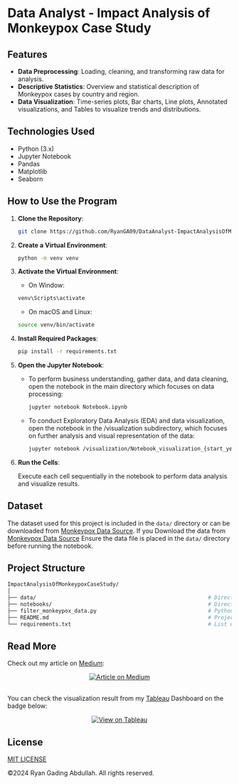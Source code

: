 # Data Analyst - Impact Analysis of Monkeypox Case Study

## Features

- **Data Preprocessing**: Loading, cleaning, and transforming raw data for analysis.
- **Descriptive Statistics**: Overview and statistical description of Monkeypox cases by country and region.
- **Data Visualization**: Time-series plots, Bar charts, Line plots, Annotated visualizations, and Tables to visualize trends and distributions.

## Technologies Used

- Python (3.x)
- Jupyter Notebook
- Pandas
- Matplotlib
- Seaborn

## How to Use the Program

1. **Clone the Repository**:

   ```bash
   git clone https://github.com/RyanGA09/DataAnalyst-ImpactAnalysisOfMonkeypoxCaseStudy.git
   ```

2. **Create a Virtual Environment**:

   ```bash
   python -m venv venv
   ```

3. **Activate the Virtual Environment**:

   - On Window:

   ```bash
   venv\Scripts\activate
   ```

   - On macOS and Linux:

   ```bash
   source venv/bin/activate
   ```

4. **Install Required Packages**:

   ```bash
   pip install -r requirements.txt
   ```

5. **Open the Jupyter Notebook**:

   - To perform business understanding, gather data, and data cleaning, open the notebook in the main directory which focuses on data processing:

     ```bash
     jupyter notebook Notebook.ipynb
     ```

   - To conduct Exploratory Data Analysis (EDA) and data visualization, open the notebook in the /visualization subdirectory, which focuses on further analysis and visual representation of the data:

     ```bash
     jupyter notebook /visualization/Notebook_visualization_{start_year}_{start_month}_to_{end_year}_{end_month}.ipynb
     ```

6. **Run the Cells**:

   Execute each cell sequentially in the notebook to perform data analysis and visualize results.

## Dataset

The dataset used for this project is included in the `data/` directory or can be downloaded from [Monkeypox Data Source](https://ourworldindata.org/mpox). If you Download the data from [Monkeypox Data Source](https://ourworldindata.org/mpox) Ensure the data file is placed in the `data/` directory before running the notebook.

## Project Structure

```bash
ImpactAnalysisOfMonkeypoxCaseStudy/
│
├── data/                                                      # Directory for datasets
├── notebooks/                                                 # Directory for jupyter notebooks code
├── filter_monkeypox_data.py                                   # Python code for filtering dataset
├── README.md                                                  # Project documentation and usage instructions
└── requirements.txt                                           # List of required Python libraries
```

## Read More

Check out my article on [Medium](https://medium.com/@ryangadingabdullah):

<div align="center">
   <a href="https://medium.com/@ryangadingabdullah/article" target="blank">
      <img src="https://img.shields.io/badge/Medium-Article-000000?logo=medium&style=for-the-badge" alt="Article on Medium" />
   </a>
</div>

<br>

You can check the visualization result from my [Tableau](https://public.tableau.com/app/profile/ryanga09/vizzes) Dashboard on the badge below:
<br>

<div align="center">
   <a href="https://public.tableau.com/app/profile/ryanga09/viz/ImpactAnalysisofMonkeypoxCaseStudy/ImpactAnalysisofMonkeypoxCaseStudy" target="blank">
        <img src="https://img.shields.io/badge/Tableau-View-orange?logo=tableau&style=for-the-badge" alt="View on Tableau" />
    </a>
</div>

## License

[MIT LICENSE](LICENSE)

&copy;2024 Ryan Gading Abdullah. All rights reserved.

